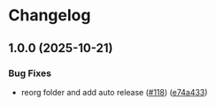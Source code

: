 # Changelog

## 1.0.0 (2025-10-21)


### Bug Fixes

* reorg folder and add auto release ([#118](https://github.com/dedsxc/xbot/issues/118)) ([e74a433](https://github.com/dedsxc/xbot/commit/e74a4331c803f5e9f51d1a59139021b9bb75da66))
